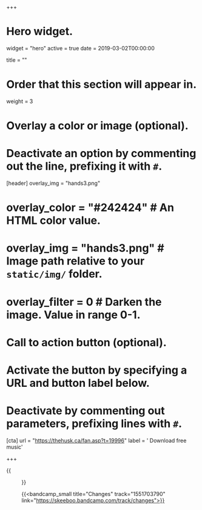 +++
# Hero widget.
widget = "hero"
active = true
date = 2019-03-02T00:00:00

title = ""

# Order that this section will appear in.
weight = 3

# Overlay a color or image (optional).
#   Deactivate an option by commenting out the line, prefixing it with `#`.
[header]
overlay_img = "hands3.png"
#  overlay_color = "#242424"  # An HTML color value.
#  overlay_img = "hands3.png"  # Image path relative to your `static/img/` folder.
#  overlay_filter = 0  # Darken the image. Value in range 0-1.

# Call to action button (optional).
#   Activate the button by specifying a URL and button label below.
#   Deactivate by commenting out parameters, prefixing lines with `#`.

[cta]
url = "https://thehusk.ca/fan.asp?t=19996"
label = '<i class="fas fa-envelope"></i> Download free music'

+++


{{<figure src="/img/covers/Changes.jpg" width="320" link="https://distrokid.com/hyperfollow/skeeboo/changes" target="_blank">}}

{{<bandcamp_small title="Changes" track="1551703790" link="https://skeeboo.bandcamp.com/track/changes">}}